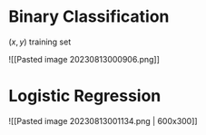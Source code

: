 # Binary Classification

$(x,y)$ training set

![[Pasted image 20230813000906.png]]



# Logistic Regression
![[Pasted image 20230813001134.png | 600x300]]

